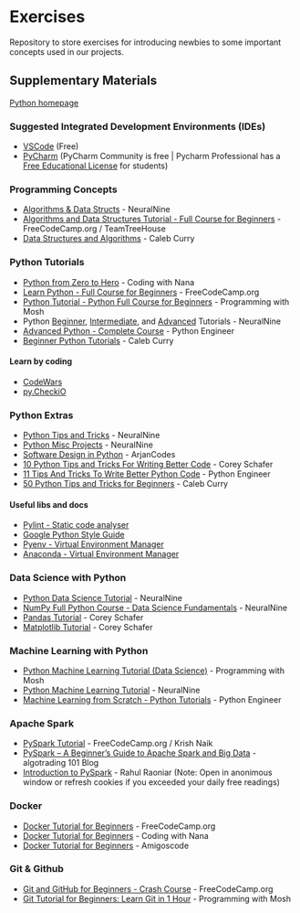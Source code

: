 # Exercises
Repository to store exercises for introducing newbies to some important concepts used in our projects.

## Supplementary Materials

[Python homepage](https://www.python.org)

### Suggested Integrated Development Environments (IDEs)
- [VSCode](https://code.visualstudio.com) (Free)
- [PyCharm](https://www.jetbrains.com/pycharm/) (PyCharm Community is free | Pycharm Professional has a [Free Educational License](https://www.jetbrains.com/community/education/#students) for students)

### Programming Concepts
- [Algorithms & Data Structs](https://youtu.be/jQqQpPMYPXs) - NeuralNine
- [Algorithms and Data Structures Tutorial - Full Course for Beginners](https://youtu.be/8hly31xKli0) - FreeCodeCamp.org / TeamTreeHouse
- [Data Structures and Algorithms](https://www.youtube.com/watch?v=4RLhuZ3N9nc&list=PL_c9BZzLwBRLpDEpYRFXKBN-2ZCsAx0ps) - Caleb Curry

### Python Tutorials
- [Python from Zero to Hero](https://youtu.be/t8pPdKYpowI) - Coding with Nana
- [Learn Python - Full Course for Beginners](https://youtu.be/rfscVS0vtbw) - FreeCodeCamp.org
- [Python Tutorial - Python Full Course for Beginners](https://youtu.be/_uQrJ0TkZlc) - Programming with Mosh
- Python [Beginner](https://www.youtube.com/watch?v=-eaFKumWT1k&list=PL7yh-TELLS1E6dNCzfQl-NG-KJP3C-4mc), [Intermediate](https://www.youtube.com/watch?v=2S7Xxz9PhaU&list=PL7yh-TELLS1F3KytMVZRFO-xIo_S2_Jg1), and [Advanced](https://www.youtube.com/watch?v=KSiRzuSx120&list=PL7yh-TELLS1FuqLSjl5bgiQIEH25VEmIc) Tutorials - NeuralNine
- [Advanced Python - Complete Course](https://www.youtube.com/watch?v=QLTdOEn79Rc&list=PLqnslRFeH2UqLwzS0AwKDKLrpYBKzLBy2) - Python Engineer
- [Beginner Python Tutorials](https://www.youtube.com/watch?v=s3IvdkCq2_c&list=PL_c9BZzLwBRKK8ndQBBKolg7IxrC5T6Ws) - Caleb Curry

#### Learn by coding
- [CodeWars](https://www.codewars.com)
- [py.CheckiO](https://py.checkio.org)

### Python Extras
- [Python Tips and Tricks](https://www.youtube.com/watch?v=Wz5oLT55_jY&list=PL7yh-TELLS1GNyuvPsFEqb7JVMEUTtuau) - NeuralNine
- [Python Misc Projects](https://www.youtube.com/watch?v=5x6iAKdJB6U&list=PL7yh-TELLS1EgOLIPo1sVuf_rDPEp33S8) - NeuralNine
- [Software Design in Python](https://www.youtube.com/watch?v=eiDyK_ofPPM&list=PLC0nd42SBTaNuP4iB4L6SJlMaHE71FG6N) - ArjanCodes
- [10 Python Tips and Tricks For Writing Better Code](https://youtu.be/C-gEQdGVXbk) - Corey Schafer
- [11 Tips And Tricks To Write Better Python Code](https://youtu.be/8OKTAedgFYg) - Python Engineer
- [50 Python Tips and Tricks for Beginners](https://youtu.be/F3T8tg2tVKM) - Caleb Curry

#### Useful libs and docs
- [Pylint - Static code analyser](https://pypi.org/project/pylint/)
- [Google Python Style Guide](https://google.github.io/styleguide/pyguide.html)
- [Pyenv - Virtual Environment Manager](https://github.com/pyenv/pyenv)
- [Anaconda - Virtual Environment Manager](https://www.anaconda.com)

### Data Science with Python
- [Python Data Science Tutorial](https://www.youtube.com/watch?v=hVcEv7rEN24&list=PL7yh-TELLS1FfO5Q8KHK31VgsrcnWcTAk) - NeuralNine
- [NumPy Full Python Course - Data Science Fundamentals](https://youtu.be/4c_mwnYdbhQ) - NeuralNine
- [Pandas Tutorial](https://www.youtube.com/watch?v=ZyhVh-qRZPA&list=PL-osiE80TeTsWmV9i9c58mdDCSskIFdDS) - Corey Schafer
- [Matplotlib Tutorial](https://www.youtube.com/watch?v=UO98lJQ3QGI&list=PL-osiE80TeTvipOqomVEeZ1HRrcEvtZB_) - Corey Schafer

### Machine Learning with Python
- [Python Machine Learning Tutorial (Data Science)](https://youtu.be/7eh4d6sabA0) - Programming with Mosh
- [Python Machine Learning Tutorial](https://www.youtube.com/watch?v=jg5paDArl3E&list=PL7yh-TELLS1EZGz1-VDltwdwZvPV-jliQ) - NeuralNine
- [Machine Learning from Scratch - Python Tutorials](https://www.youtube.com/watch?v=ngLyX54e1LU&list=PLqnslRFeH2Upcrywf-u2etjdxxkL8nl7E) - Python Engineer

### Apache Spark
- [PySpark Tutorial](https://youtu.be/_C8kWso4ne4) - FreeCodeCamp.org / Krish Naik
- [PySpark – A Beginner’s Guide to Apache Spark and Big Data](https://algotrading101.com/learn/pyspark-guide/) - algotrading 101 Blog
- [Introduction to PySpark](https://medium.com/the-researchers-guide/introduction-to-pyspark-a61f7217398e) - Rahul Raoniar (Note: Open in anonimous window or refresh cookies if you exceeded your daily free readings)

### Docker
- [Docker Tutorial for Beginners](https://youtu.be/fqMOX6JJhGo) - FreeCodeCamp.org
- [Docker Tutorial for Beginners](https://youtu.be/3c-iBn73dDE) - Coding with Nana
- [Docker Tutorial for Beginners](https://youtu.be/p28piYY_wv8) - Amigoscode

### Git & Github
- [Git and GitHub for Beginners - Crash Course](https://youtu.be/RGOj5yH7evk) - FreeCodeCamp.org
- [Git Tutorial for Beginners: Learn Git in 1 Hour](https://youtu.be/8JJ101D3knE) - Programming with Mosh
